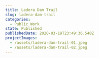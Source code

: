```yaml
---
title: Ladera Dam Trail
slug: ladera-dam-trail
categories:
  - Public Work
state: Published
publishedDate: 2020-03-19T23:49:36.540Z
projectImages:
  - /assets/ladera-dam-trail-01.jpeg
  - /assets/ladera-dam-trail-02.jpeg
---
```


